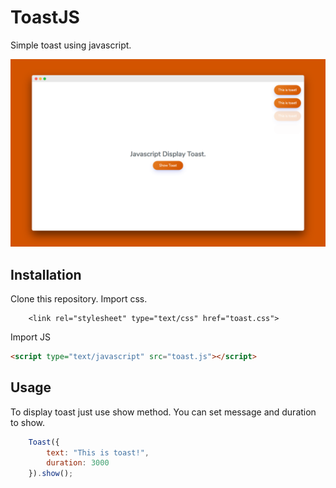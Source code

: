 # ToastJS
Simple toast using javascript.

<img src="https://github.com/ar-android/toast-js/raw/master/toast-js.png" alt="ToastJS">

## Installation
Clone this repository. 
Import css.
```
	<link rel="stylesheet" type="text/css" href="toast.css">
```

Import JS
```html
<script type="text/javascript" src="toast.js"></script>
```

## Usage
To display toast just use show method. You can set message and duration to show.
```javascript
    Toast({
        text: "This is toast!",
        duration: 3000
    }).show();
```
